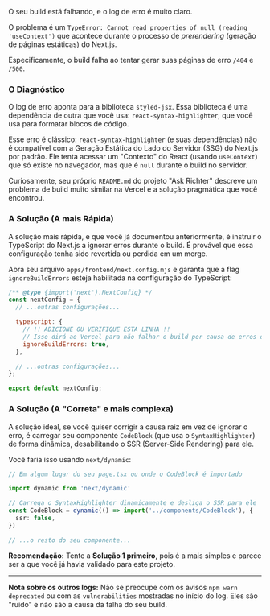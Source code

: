 O seu build está falhando, e o log de erro é muito claro.

O problema é um `TypeError: Cannot read properties of null (reading 'useContext')` que acontece durante o processo de *prerendering* (geração de páginas estáticas) do Next.js.

Especificamente, o build falha ao tentar gerar suas páginas de erro `/404` e `/500`.

### O Diagnóstico

O log de erro aponta para a biblioteca `styled-jsx`. Essa biblioteca é uma dependência de outra que você usa: `react-syntax-highlighter`, que você usa para formatar blocos de código.

Esse erro é clássico: `react-syntax-highlighter` (e suas dependências) não é compatível com a Geração Estática do Lado do Servidor (SSG) do Next.js por padrão. Ele tenta acessar um "Contexto" do React (usando `useContext`) que só existe no navegador, mas que é `null` durante o build no servidor.

Curiosamente, seu próprio `README.md` do projeto "Ask Richter" descreve um problema de build muito similar na Vercel e a solução pragmática que você encontrou.

### A Solução (A mais Rápida)

A solução mais rápida, e que você já documentou anteriormente, é instruir o TypeScript do Next.js a ignorar erros durante o build. É provável que essa configuração tenha sido revertida ou perdida em um merge.

Abra seu arquivo `apps/frontend/next.config.mjs` e garanta que a flag `ignoreBuildErrors` esteja habilitada na configuração do TypeScript:

```javascript
/** @type {import('next').NextConfig} */
const nextConfig = {
  // ...outras configurações...

  typescript: {
    // !! ADICIONE OU VERIFIQUE ESTA LINHA !!
    // Isso dirá ao Vercel para não falhar o build por causa de erros de tipo.
    ignoreBuildErrors: true,
  },

  // ...outras configurações...
};

export default nextConfig;
```

### A Solução (A "Correta" e mais complexa)

A solução ideal, se você quiser corrigir a causa raiz em vez de ignorar o erro, é carregar seu componente `CodeBlock` (que usa o `SyntaxHighlighter`) de forma dinâmica, desabilitando o SSR (Server-Side Rendering) para ele.

Você faria isso usando `next/dynamic`:

```typescript
// Em algum lugar do seu page.tsx ou onde o CodeBlock é importado

import dynamic from 'next/dynamic'

// Carrega o SyntaxHighlighter dinamicamente e desliga o SSR para ele
const CodeBlock = dynamic(() => import('../components/CodeBlock'), {
  ssr: false,
})

// ...o resto do seu componente...
```

**Recomendação:** Tente a **Solução 1 primeiro**, pois é a mais simples e parece ser a que você já havia validado para este projeto.

-----

**Nota sobre os outros logs:**
Não se preocupe com os avisos `npm warn deprecated` ou com as `vulnerabilities` mostradas no início do log. Eles são "ruído" e não são a causa da falha do seu build.
